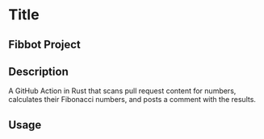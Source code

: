 # Title

## Fibbot Project

## Description 

A GitHub Action in Rust that scans pull request content for numbers, calculates their Fibonacci numbers, and posts a comment with the results. 

## Usage




